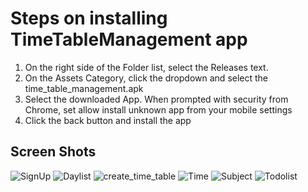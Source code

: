 # Steps on installing TimeTableManagement app

1) On the right side of the Folder list, select the Releases text.
2) On the Assets Category, click the dropdown and select the time_table_management.apk
3) Select the downloaded App. When prompted with security from Chrome, set allow install unknown app
from your mobile settings
4) Click the back button and install the app


## Screen Shots

![SignUp](https://user-images.githubusercontent.com/33832344/182006655-f92d5359-73f4-46d3-9507-cc9c0b6b3bdd.png)
![Daylist](https://user-images.githubusercontent.com/33832344/182006658-2f566ee6-0676-4588-97e4-6371ae989a60.png)
![create_time_table](https://user-images.githubusercontent.com/33832344/182022904-77576036-f401-43bf-b884-702ca2994b00.png)
![Time](https://user-images.githubusercontent.com/33832344/182022913-749d7c5c-22be-4102-8273-5f47e4c7926d.png)
![Subject](https://user-images.githubusercontent.com/33832344/182022918-9721bc32-509f-4831-b6a2-a9616a13134f.png)
![Todolist](https://user-images.githubusercontent.com/33832344/182022920-5d828999-bc64-44cb-802d-68b84088d097.png)
